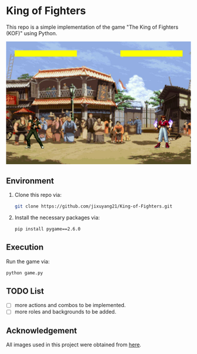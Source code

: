 # King of Fighters

This repo is a simple implementation of the game "The King of Fighters (KOF)" using Python.

![kof](./assets/kof.jpg)

## Environment

1. Clone this repo via:

	```bash
	git clone https://github.com/jixuyang21/King-of-Fighters.git
	```

2. Install the necessary packages via:

	```bash
	pip install pygame==2.6.0
	```

## Execution

Run the game via:

```bash
python game.py
```

## TODO List

- [ ] more actions and combos to be implemented.
- [ ] more roles and backgrounds to be added.

## Acknowledgement

All images used in this project were obtained from [here](https://www.aigei.com/).
